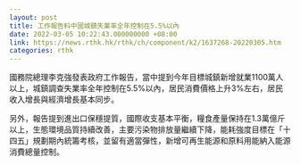 ```yaml
---
layout: post
title: 工作報告料中國城鎮失業率全年控制在5.5%以內
date: 2022-03-05 10:22:43.000000000 +08:00
link: https://news.rthk.hk/rthk/ch/component/k2/1637268-20220305.htm
categories: rthk
---
```


國務院總理李克強發表政府工作報告，當中提到今年目標城鎮新增就業1100萬人以上，城鎮調查失業率全年控制在5.5%以內，居民消費價格上升3%左右，居民收入增長與經濟增長基本同步。

另外，報告提到進出口保穩提質，國際收支基本平衡，糧食產量保持在1.3萬億斤以上，生態環境品質持續改善，主要污染物排放量繼續下降，能耗強度目標在「十四五」規劃期內統籌考核，並留有適當彈性，新增可再生能源和原料用能納入能源消費總量控制。
